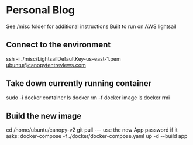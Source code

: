 # Personal Blog
See /misc folder for additional instructions
Built to run on AWS lightsail

## Connect to the environment
ssh -i ./misc/LightsailDefaultKey-us-east-1.pem ubuntu@canopytentreviews.com

## Take down currently running container
sudo -i
docker container ls
docker rm -f <canopy-node container id>
docker image ls
docker rmi <canopy-node image id>

## Build the new image
cd /home/ubuntu/canopy-v2
git pull --- use the new App password if it asks:
docker-compose -f ./docker/docker-compose.yaml up -d --build app